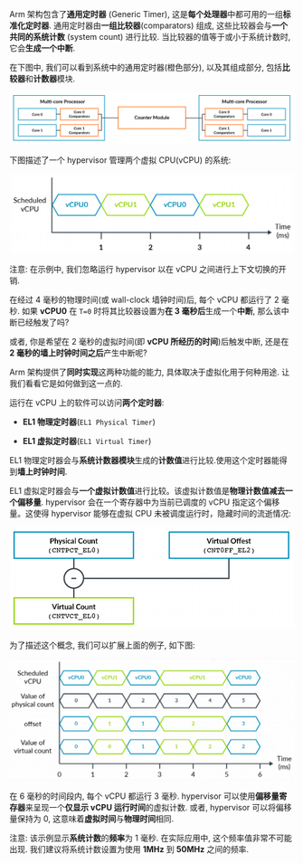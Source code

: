 
Arm 架构包含了**通用定时器** (Generic Timer), 这是**每个处理器**中都可用的一组**标准化定时器**. 通用定时器由**一组比较器**(comparators) 组成, 这些比较器会与**一个共同的系统计数** (system count) 进行比较. 当比较器的值等于或小于系统计数时, 它会**生成一个中断**.

在下图中, 我们可以看到系统中的通用定时器(橙色部分), 以及其组成部分, 包括**比较器**和**计数器**模块.

<div align='center'>
<img src="./images/2025-02-21-21-24-00.png"/>
</div>

下图描述了一个 hypervisor 管理两个虚拟 CPU(vCPU) 的系统:

<div align='center'>
<img src="./images/2025-02-21-21-24-06.png"/>
</div>

注意: 在示例中, 我们忽略运行 hypervisor 以在 vCPU 之间进行上下文切换的开销.

在经过 4 毫秒的物理时间(或 wall-clock 墙钟时间)后, 每个 vCPU 都运行了 2 毫秒. 如果 **vCPU0** 在 `T=0` 时将其比较器设置为**在 3 毫秒后**生成一个**中断**, 那么该中断已经触发了吗?

或者, 你是希望在 2 毫秒的虚拟时间(即 **vCPU 所经历的时间**)后触发中断, 还是在 **2 毫秒的墙上时钟时间之后**产生中断呢?

Arm 架构提供了**同时实现**这两种功能的能力, 具体取决于虚拟化用于何种用途. 让我们看看它是如何做到这一点的.

运行在 vCPU 上的软件可以访问**两个定时器**:

* **EL1 物理定时器**(`EL1 Physical Timer`)

* **EL1 虚拟定时器**(`EL1 Virtual Timer`)

EL1 物理定时器会与**系统计数器模块**生成的**计数值**进行比较.使用这个定时器能得到**墙上时钟时间**.

EL1 虚拟定时器会与**一个虚拟计数值**进行比较。该虚拟计数值是**物理计数值减去一个偏移量**. hypervisor 会在一个寄存器中为当前已调度的 vCPU 指定这个偏移量。这使得 hypervisor 能够在虚拟 CPU 未被调度运行时，隐藏时间的流逝情况:

<div align='center'>
<img src="./images/2025-02-21-21-25-15.png"/>
</div>

为了描述这个概念, 我们可以扩展上面的例子, 如下图:

<div align='center'>
<img src="./images/2025-02-21-21-25-28.png"/>
</div>

在 6 毫秒的时间段内, 每个 vCPU 都运行 3 毫秒. hypervisor 可以使用**偏移量寄存器**来呈现一个**仅显示 vCPU 运行时间**的虚拟计数. 或者, hypervisor 可以将偏移量保持为 0, 这意味着**虚拟时间**与**物理时间**相同.

注意: 该示例显示**系统计数**的**频率**为 1 毫秒. 在实际应用中, 这个频率值非常不可能出现. 我们建议将系统计数设置为使用 **1MHz** 到 **50MHz** 之间的频率.
